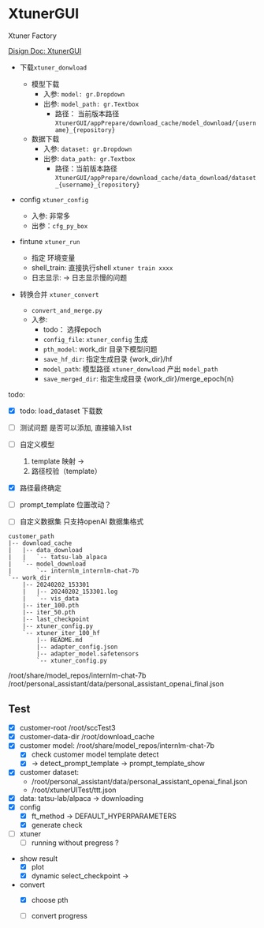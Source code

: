 # XtunerGUI
Xtuner Factory 

[Disign Doc: XtunerGUI](https://aab2vs0do9o.feishu.cn/docx/JWkbdoDiboVKBAxUyQvcg9MQnbb?from=from_copylink)



- 下载`xtuner_donwload`
  - 模型下载
    - 入参: `model: gr.Dropdown`
    - 出参: `model_path: gr.Textbox`
      - 路径： 当前版本路径 `XtunerGUI/appPrepare/download_cache/model_download/{username}_{repository}`
  - 数据下载
    - 入参: `dataset: gr.Dropdown`
    - 出参: `data_path: gr.Textbox`
      - 路径：当前版本路径 `XtunerGUI/appPrepare/download_cache/data_download/dataset_{username}_{repository}`

- config `xtuner_config`
  - 入参: 非常多
  - 出参：`cfg_py_box`

- fintune `xtuner_run`
  - 指定 环境变量
  - shell_train: 直接执行shell `xtuner train xxxx` 
  - 日志显示: ->  日志显示慢的问题 

- 转换合并 `xtuner_convert`
  - `convert_and_merge.py`
  - 入参: 
    - todo： 选择epoch
    - `config_file`: `xtuner_config` 生成
    - `pth_model`: work_dir 目录下模型问题 
    - `save_hf_dir`: 指定生成目录 {work_dir}/hf
    - `model_path`: 模型路径 `xtuner_donwload` 产出 `model_path`
    - `save_merged_dir`: 指定生成目录 {work_dir}/merge_epoch{n}


todo: 
  - [X] todo: load_dataset 下载数 
  - [ ] 测试问题 是否可以添加,  直接输入list 
  - [ ] 自定义模型 
     1. template 映射 -> 
     2. 路径校验（template）
  - [X] 路径最终确定
  - [ ] prompt_template 位置改动？
  - [ ] 自定义数据集 只支持openAI 数据集格式


```text
customer_path  
|-- download_cache
|   |-- data_download
|   |   `-- tatsu-lab_alpaca
|   `-- model_download
|       `-- internlm_internlm-chat-7b
`-- work_dir
    |-- 20240202_153301
    |   |-- 20240202_153301.log
    |   `-- vis_data
    |-- iter_100.pth
    |-- iter_50.pth
    |-- last_checkpoint
    |-- xtuner_config.py
    `-- xtuner_iter_100_hf
        |-- README.md
        |-- adapter_config.json
        |-- adapter_model.safetensors
        `-- xtuner_config.py

```

/root/share/model_repos/internlm-chat-7b
/root/personal_assistant/data/personal_assistant_openai_final.json 


## Test
- [X] customer-root /root/sccTest3
- [X] customer-data-dir /root/download_cache
- [X] customer model: /root/share/model_repos/internlm-chat-7b
  - [X] check customer model template detect
  - [X] -> detect_prompt_template -> prompt_template_show
- [X] customer dataset: 
  - /root/personal_assistant/data/personal_assistant_openai_final.json 
  - /root/xtunerUITest/ttt.json
- [X] data: tatsu-lab/alpaca -> downloading
- [X] config
  - [X] ft_method -> DEFAULT_HYPERPARAMETERS
  - [X] generate check
- [ ] xtuner
  - [ ] running without pregress ?
- show result
  - [X] plot
  - [X] dynamic select_checkpoint -> 
- convert
  - [X] choose pth
  - [ ] convert progress






